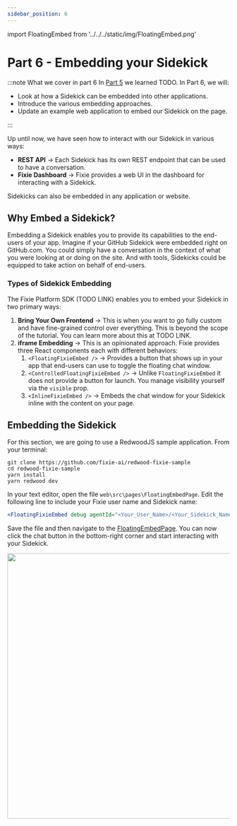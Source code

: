 ```yaml
---
sidebar_position: 6
---
```


import FloatingEmbed from '../../../static/img/FloatingEmbed.png'

# Part 6 - Embedding your Sidekick

:::note What we cover in part 6
In [Part 5](./part5-genUI) we learned TODO. In Part 6, we will:

- Look at how a Sidekick can be embedded into other applications.
- Introduce the various embedding approaches.
- Update an example web application to embed our Sidekick on the page.

:::

Up until now, we have seen how to interact with our Sidekick in various ways:

- **REST API** → Each Sidekick has its own REST endpoint that can be used to have a conversation.
- **Fixie Dashboard** -> Fixie provides a web UI in the dashboard for interacting with a Sidekick.

Sidekicks can also be embedded in any application or website.

## Why Embed a Sidekick?

Embedding a Sidekick enables you to provide its capabilities to the end-users of your app. Imagine if your GitHub Sidekick were embedded right on GitHub.com. You could simply have a conversation in the context of what you were looking at or doing on the site. And with tools, Sidekicks could be equipped to take action on behalf of end-users.

### Types of Sidekick Embedding

The Fixie Platform SDK (TODO LINK) enables you to embed your Sidekick in two primary ways:

1. **Bring Your Own Frontend** → This is when you want to go fully custom and have fine-grained control over everything. This is beyond the scope of the tutorial. You can learn more about this at TODO LINK.
1. **iframe Embedding** → This is an opinionated approach. Fixie provides three React components each with different behaviors:
   1. `<FloatingFixieEmbed />` → Provides a button that shows up in your app that end-users can use to toggle the floating chat window.
   1. `<ControlledFloatingFixieEmbed />` → Unlike `FloatingFixieEmbed` it does not provide a button for launch. You manage visibility yourself via the `visible` prop.
   1. `<InlineFixieEmbed />` → Embeds the chat window for your Sidekick inline with the content on your page.

## Embedding the Sidekick

For this section, we are going to use a RedwoodJS sample application. From your terminal:

```terminal
git clone https://github.com/fixie-ai/redwood-fixie-sample
cd redwood-fixie-sample
yarn install
yarn redwood dev
```

In your text editor, open the file `web\src\pages\FloatingEmbedPage`. Edit the following line to include your Fixie user name and Sidekick name:

```jsx
<FloatingFixieEmbed debug agentId="<Your_User_Name>/<Your_Sidekick_Name>" />
```

Save the file and then navigate to the [FloatingEmbedPage](http://localhost:8910/floating-embed). You can now click the chat button in the bottom-right corner and start interacting with your Sidekick.

<img src={FloatingEmbed} alt="" width="600"/>
